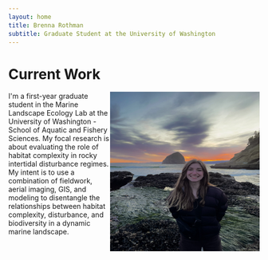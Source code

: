 ```yaml
---
layout: home
title: Brenna Rothman
subtitle: Graduate Student at the University of Washington
---
```


# Current Work
<img align="right" src="assets/img/IMG_4903 (1).jpeg" alt="photo of Brenna Rothman" width="300"
     height="320" />
     
I'm a first-year graduate student in the Marine Landscape Ecology Lab at the University of Washington - School of Aquatic and Fishery Sciences. 
My focal research is about evaluating the role of habitat complexity in rocky intertidal disturbance regimes. My intent is to use a combination of fieldwork, aerial imaging, GIS, and modeling to disentangle the relationships between habitat complexity, disturbance, and biodiversity in a dynamic marine landscape.  

